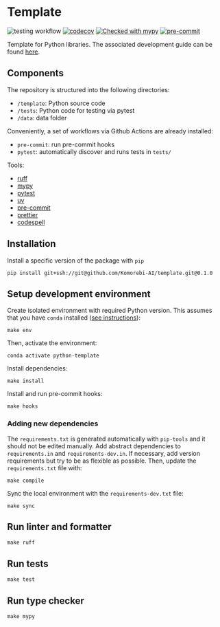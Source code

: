 # Template

![testing workflow](https://github.com/Komorebi-AI/python-template/actions/workflows/pytest.yml/badge.svg)
[![codecov](https://codecov.io/gh/Komorebi-AI/python-template/branch/main/graph/badge.svg?token=DQXLBOUDPX)](https://codecov.io/gh/Komorebi-AI/python-template)
[![Checked with mypy](http://www.mypy-lang.org/static/mypy_badge.svg)](http://mypy-lang.org/)
[![pre-commit](https://img.shields.io/badge/pre--commit-enabled-brightgreen?logo=pre-commit&logoColor=white)](https://github.com/pre-commit/pre-commit)

Template for Python libraries. The associated development guide can be found [here](https://github.com/Komorebi-AI/docs/blob/main/python_dev.md).

## Components

The repository is structured into the following directories:

- `/template`: Python source code
- `/tests`: Python code for testing via pytest
- `/data`: data folder

Conveniently, a set of workflows via Github Actions are already installed:

- `pre-commit`: run pre-commit hooks
- `pytest`: automatically discover and runs tests in `tests/`

Tools:

- [ruff](https://docs.astral.sh/ruff/)
- [mypy](https://mypy.readthedocs.io/)
- [pytest](https://docs.pytest.org/en/)
- [uv](https://github.com/astral-sh/uv)
- [pre-commit](https://pre-commit.com/)
- [prettier](https://prettier.io/)
- [codespell](https://github.com/codespell-project/codespell)

## Installation

Install a specific version of the package with `pip`

```{bash}
pip install git+ssh://git@github.com/Komorebi-AI/template.git@0.1.0
```

## Setup development environment

Create isolated environment with required Python version. This assumes that you have `conda` installed ([see instructions](https://github.com/Komorebi-AI/docs/blob/main/install_conda.md)):

```{bash}
make env
```

Then, activate the environment:

```{bash}
conda activate python-template
```

Install dependencies:

```{bash}
make install
```

Install and run pre-commit hooks:

```{bash}
make hooks
```

### Adding new dependencies

The `requirements.txt` is generated automatically with `pip-tools` and it should not be edited manually. Add abstract dependencies to `requirements.in` and `requirements-dev.in`. If necessary, add version requirements but try to be as flexible as possible. Then, update the `requirements.txt` file with:

```{bash}
make compile
```

Sync the local environment with the `requirements-dev.txt` file:

```{bash}
make sync
```

## Run linter and formatter

```{bash}
make ruff
```

## Run tests

```{bash}
make test
```

## Run type checker

```{bash}
make mypy
```
